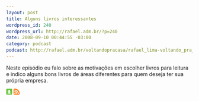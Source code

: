 ```yaml
--- 
layout: post
title: Alguns livros interessantes
wordpress_id: 240
wordpress_url: http://rafael.adm.br/?p=240
date: 2008-09-10 00:44:55 -03:00
category: podcast
podcast: http://rafael.adm.br/voltandopracasa/rafael_lima-voltando_pra_casa-0015.mp3
---
```

Neste episódio eu falo sobre as motivações em escolher livros para leitura e indico alguns bons livros de áreas diferentes para quem deseja ter sua própria empresa.

<a class="noborder" href="http://rafael.adm.br/voltandopracasa/rafael_lima-voltando_pra_casa-0015.mp3" title="Download"><img src="/images/download_green.gif" border="0" alt="Download" /></a> <a class="noborder" href="http://feeds.feedburner.com/rafael_lima_podcast" title="RSS"><img src="/images/icn-feed-16x16.png" border="0" alt="RSS" /></a>

